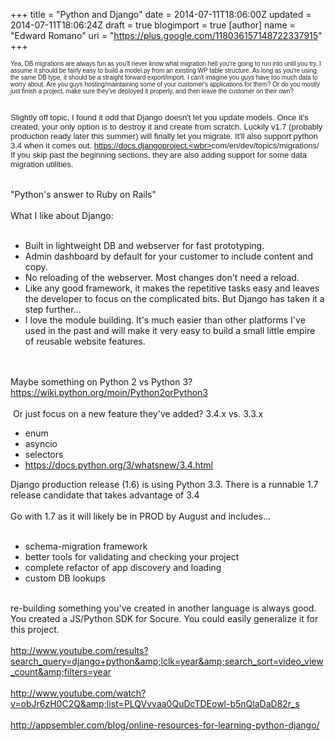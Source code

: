 +++
title = "Python and Django"
date = 2014-07-11T18:06:00Z
updated = 2014-07-11T18:06:24Z
draft = true
blogimport = true 
[author]
	name = "Edward Romano"
	uri = "https://plus.google.com/118036157148722337915"
+++

<span style="background-color: white; color: #222222; font-family: arial; font-size: x-small;">Yea, DB migrations are always fun as you'll never know what migration hell you're going to run into until you try. I assume it should be fairly easy to build a model.py from an existing WP table structure. As long as you're using the same DB type, it should be a straight forward export/import.&nbsp;I can't imagine you guys have too much data to worry about. Are you guys hosting/maintaining some of your customer's applications for them? Or do you mostly just finish a project, make sure they've deployed it properly, and then leave the customer on their own?</span><br /><div style="color: #222222; font-family: arial; font-size: small;"><br /></div><div style="color: #222222; font-family: arial; font-size: small;">Slightly off topic, I found it odd that Django doesn't let you update models. Once it's created, your only option is to destroy it and create from scratch. Luckily v1.7 (probably production ready later this summer) will finally let you migrate. It'll also support python 3.4 when it comes out.&nbsp;<a href="https://docs.djangoproject.com/en/dev/topics/migrations/" style="color: #1155cc;" target="_blank">https://docs.djangoproject.<wbr></wbr>com/en/dev/topics/migrations/</a></div><div style="color: #222222; font-family: arial; font-size: small;">If you skip past the beginning sections, they are also adding support for some data migration utilities.</div><div style="color: #222222; font-family: arial; font-size: small;"><br /></div><br />"Python's answer to Ruby on Rails"<br /><br />What I like about Django:<br /><br /><ul><li>Built in lightweight DB and webserver for fast prototyping.</li><li>Admin dashboard by default for your customer to include content and copy.</li><li>No reloading of the webserver. Most changes don't need a reload.</li><li>Like any good framework, it makes the repetitive tasks easy and leaves the developer to focus on the complicated bits. But Django has taken it a step further...</li><li>I love the module building. It's much easier than other platforms I've used in the past and will make it very easy to build a small little empire of reusable website features.</li></ul><br /><br />Maybe something on Python 2 vs Python 3?<br />https://wiki.python.org/moin/Python2orPython3<br /><br />&nbsp;Or just focus on a new feature they've added?&nbsp;3.4.x vs. 3.3.x<br /><ul><li>enum</li><li>asyncio</li><li>selectors</li><li>https://docs.python.org/3/whatsnew/3.4.html</li></ul>Django production release (1.6) is using Python 3.3. There is a runnable 1.7 release candidate that takes advantage of 3.4<br /><br />Go with 1.7 as it will likely be in PROD by August and includes...<br /><br /><ul><li>schema-migration framework</li><li>better tools for validating and checking your project</li><li>complete refactor of app discovery and loading</li><li>custom DB lookups</li></ul><br />re-building something you've created in another language is always good.<br />You created a JS/Python SDK for Socure. You could easily generalize it for this project.<br /><br />http://www.youtube.com/results?search_query=django+python&amp;lclk=year&amp;search_sort=video_view_count&amp;filters=year<br /><br />http://www.youtube.com/watch?v=obJr6zH0C2Q&amp;list=PLQVvvaa0QuDcTDEowl-b5nQlaDaD82r_s<br /><br />http://appsembler.com/blog/online-resources-for-learning-python-django/<br /><br /><br /><br />
